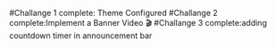 #Challange 1 complete: Theme Configured
#Challange 2 complete:Implement a Banner Video 🎬
#Challange 3 complete:adding countdown timer in announcement bar

